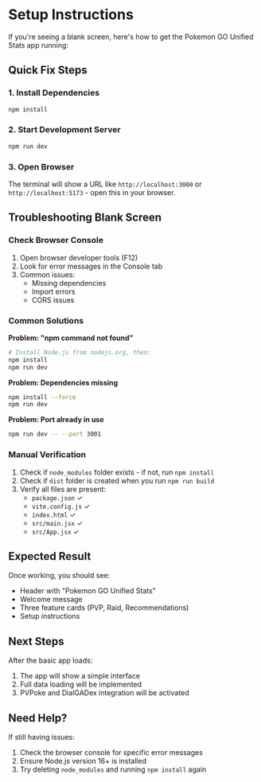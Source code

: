 # Setup Instructions

If you're seeing a blank screen, here's how to get the Pokemon GO Unified Stats app running:

## Quick Fix Steps

### 1. Install Dependencies
```bash
npm install
```

### 2. Start Development Server
```bash
npm run dev
```

### 3. Open Browser
The terminal will show a URL like `http://localhost:3000` or `http://localhost:5173` - open this in your browser.

## Troubleshooting Blank Screen

### Check Browser Console
1. Open browser developer tools (F12)
2. Look for error messages in the Console tab
3. Common issues:
   - Missing dependencies
   - Import errors
   - CORS issues

### Common Solutions

**Problem: "npm command not found"**
```bash
# Install Node.js from nodejs.org, then:
npm install
npm run dev
```

**Problem: Dependencies missing**
```bash
npm install --force
npm run dev
```

**Problem: Port already in use**
```bash
npm run dev -- --port 3001
```

### Manual Verification

1. Check if `node_modules` folder exists - if not, run `npm install`
2. Check if `dist` folder is created when you run `npm run build`
3. Verify all files are present:
   - `package.json` ✓
   - `vite.config.js` ✓
   - `index.html` ✓
   - `src/main.jsx` ✓
   - `src/App.jsx` ✓

## Expected Result

Once working, you should see:
- Header with "Pokemon GO Unified Stats"
- Welcome message
- Three feature cards (PVP, Raid, Recommendations)
- Setup instructions

## Next Steps

After the basic app loads:
1. The app will show a simple interface
2. Full data loading will be implemented
3. PVPoke and DialGADex integration will be activated

## Need Help?

If still having issues:
1. Check the browser console for specific error messages
2. Ensure Node.js version 16+ is installed
3. Try deleting `node_modules` and running `npm install` again 